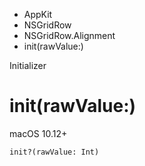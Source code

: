 

- AppKit
- NSGridRow
- NSGridRow.Alignment
-  init(rawValue:) 

Initializer

# init(rawValue:)

macOS 10.12+

``` source
init?(rawValue: Int)
```

